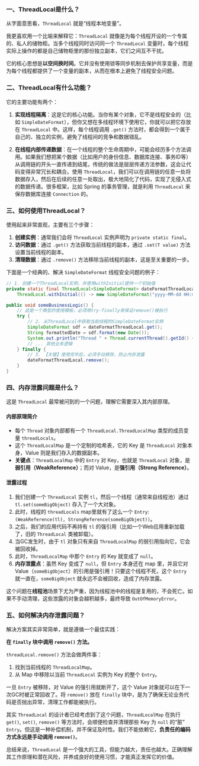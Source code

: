
### 一、ThreadLocal是什么？

从字面意思看，`ThreadLocal` 就是“线程本地变量”。

我更喜欢用一个比喻来解释它：`ThreadLocal` 就像是为每个线程开设的一个专属的、私人的储物柜。当多个线程同时访问同一个 `ThreadLocal` 变量时，每个线程实际上操作的都是自己储物柜里的那份独立副本，它们之间互不干扰。

它的核心思想是**以空间换时间**。它并没有使用锁等同步机制去保护共享变量，而是为每个线程都提供了一个变量的副本，从而在根本上避免了线程安全问题。

### 二、ThreadLocal有什么功能？

它的主要功能有两个：

1.  **实现线程隔离**：这是它的核心功能。当你有某个对象，它不是线程安全的（比如 `SimpleDateFormat`），但你又想在多线程环境下使用它，你就可以把它存放在 `ThreadLocal` 中。这样，每个线程调用 `.get()` 方法时，都会得到一个属于自己的、独立的实例，避免了线程间的竞争和数据错乱。

2.  **在线程内部传递数据**：在一个线程的整个生命周期中，可能会经历多个方法调用。如果我们想把某个数据（比如用户的身份信息、数据库连接、事务ID等）从调用链的开头一直传递到结尾，传统的做法是层层传递方法参数，这会让代码变得非常冗长和耦合。使用 `ThreadLocal`，我们可以在调用链的任意一处将数据存入，然后在后续的任意一处取出，极大地简化了代码，实现了无侵入式的数据传递。很多框架，比如 Spring 的事务管理，就是利用 `ThreadLocal` 来保存数据库连接 `Connection` 的。

### 三、如何使用ThreadLocal？

使用起来非常直观，主要有三个步骤：

1.  **创建实例**：通常我们会将 `ThreadLocal` 实例声明为 `private static final`。
2.  **访问数据**：通过 `.get()` 方法获取当前线程的副本，通过 `.set(T value)` 方法设置当前线程的副本。
3.  **清理数据**：通过 `.remove()` 方法移除当前线程的副本，这是至关重要的一步。

下面是一个经典的、解决 `SimpleDateFormat` 线程安全问题的例子：

```java
// 1. 创建一个ThreadLocal实例，并使用withInitial提供一个初始值
private static final ThreadLocal<SimpleDateFormat> dateFormatThreadLocal = 
    ThreadLocal.withInitial(() -> new SimpleDateFormat("yyyy-MM-dd HH:mm:ss"));

public void someBusinessLogic() {
    // 这是一个典型的使用模板，必须用try-finally来保证remove()被执行
    try {
        // 2. 从ThreadLocal中获取当前线程的SimpleDateFormat实例
        SimpleDateFormat sdf = dateFormatThreadLocal.get();
        String formattedDate = sdf.format(new Date());
        System.out.println("Thread " + Thread.currentThread().getId() + " formatted date: " + formattedDate);
        // ... 其他业务逻辑
    } finally {
        // 3. 【关键】使用完毕后，必须手动移除，防止内存泄露
        dateFormatThreadLocal.remove();
    }
}
```

### 四、内存泄露问题是什么？

这是 `ThreadLocal` 最常被问到的一个问题，理解它需要深入其内部原理。

#### 内部原理简介
*   每个 `Thread` 对象内部都有一个 `ThreadLocal.ThreadLocalMap` 类型的成员变量 `threadLocals`。
*   这个 `ThreadLocalMap` 是一个定制的哈希表，它的 Key 是 `ThreadLocal` 对象本身，Value 则是我们存入的数据副本。
*   **关键点**：`ThreadLocalMap` 中的 `Entry` 对 Key，也就是 `ThreadLocal` 对象，是**弱引用（WeakReference）**；而对 Value，是**强引用（Strong Reference）**。

#### 泄露过程
1.  我们创建一个 `ThreadLocal` 实例 `tl`，然后一个线程（通常来自线程池）通过 `tl.set(someBigObject)` 存入了一个大对象。
2.  此时，线程的 `threadLocals` map里就有了这么一个 `Entry`: `(WeakReference(tl), StrongReference(someBigObject))`。
3.  之后，我们的应用代码不再持有 `tl` 的强引用（比如一个Web应用重新加载了，旧的 `ThreadLocal` 类被卸载）。
4.  当GC发生时，由于 `tl` 对象只有来自 `ThreadLocalMap` 的弱引用指向它，它会被回收掉。
5.  此时，`ThreadLocalMap` 中那个 `Entry` 的 Key 就变成了 `null`。
6.  **内存泄露点**：虽然 Key 变成了 `null`，但 `Entry` 本身还在 map 里，并且它对 Value（`someBigObject`）的引用是强引用！只要这个线程不死，这个 `Entry` 就一直在，`someBigObject` 就永远不会被回收，造成了内存泄露。

这个问题在**线程池**场景下尤为严重，因为线程池中的线程是复用的，不会死亡。如果不手动清理，这些泄露的对象会越积越多，最终导致 `OutOfMemoryError`。

### 五、如何解决内存泄露问题？

解决方案其实非常简单，就是遵循一个最佳实践：

**在 `finally` 块中调用 `remove()` 方法。**

`threadLocal.remove()` 方法会做两件事：
1.  找到当前线程的 `ThreadLocalMap`。
2.  从 Map 中移除以当前 `ThreadLocal` 实例为 Key 的整个 `Entry`。

一旦 `Entry` 被移除，对 Value 的强引用就断开了，这个 Value 对象就可以在下一次GC时被正常回收了。将 `remove()` 放在 `finally` 块中，是为了确保无论业务代码是否抛出异常，清理工作都能被执行。

其实 `ThreadLocal` 的设计者已经考虑到了这个问题，`ThreadLocalMap` 在执行 `get()`, `set()`, `remove()` 等方法时，会顺便检查并清理那些 Key 为 `null` 的“脏” `Entry`。但这是一种补偿机制，并不保证及时性。我们不能依赖它，**负责任的编码方式永远是手动调用 `remove()`**。

总结来说，`ThreadLocal` 是一个强大的工具，但能力越大，责任也越大。正确理解其工作原理和潜在风险，并养成良好的使用习惯，才能真正发挥它的价值。